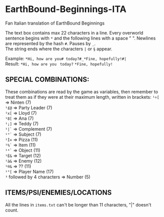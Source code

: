 # EarthBound-Beginnings-ITA
Fan Italian translation of EarthBound Beginnings

The text box contains max 22 characters in a line.
Every overworld sentence begins with `*` and the following lines with a space " ".
Newlines are represented by the hash `#`.
Pauses by `_`.<br />
The string ends where the characters `|` or `§` appear.

Example:
```*Hi, how are you# today?#_*Fine, hopefully!#|```<br />
Result:
```*Hi, how are you```
``` today?```
```*Fine, hopefully!```

SPECIAL COMBINATIONS:
---
These combinations are read by the game as variables, then remember to treat them as if they were at their maximum length, written in brackets:
` ¹÷[ ` => Ninten (7)<br />
` ¹£@ ` => Party Leader (7)<br />
` ¹x[ ` => Lloyd (7)<br />
` ¹8[ ` => Ana (7)<br />
` ¹¡] ` => Teddy (7)<br />
`` ¹|` `` => Complement (7)<br />
`` ¹°` `` => Subject (7)<br />
` ¹Ì× ` => Pizza (11)<br />
`` ¹%` `` => Item (11)<br />
`` ¹⁴` `` => Object (11)<br />
` ¹É& ` => Target (12)<br />
` ¹à& ` => Enemy (12)<br />
` ¹®& ` => ?? (11)<br />
` ¹°[ ` => Player Name (17)<br />
` ³ ` followed by 4 characters => Number (5)

ITEMS/PSI/ENEMIES/LOCATIONS
---
All the lines in `items.txt` can't be longer than 11 characters, "|" doesn't count.

